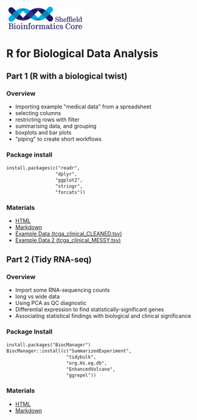 
![](logo-sm.png)

# R for Biological Data Analysis

## Part 1 (R with a biological twist)

### Overview

+ Importing example "medical data" from a spreadsheet
+ selecting columns
+ restricting rows with filter
+ summarising data, and grouping
+ boxplots and bar plots
+ "piping" to create short workflows

### Package install

```
install.packages(c("readr",
                  "dplyr",
                  "ggplot2",
                  "stringr",
                  "forcats"))
```

### Materials

+ [HTML](Part1.nb.html)
+ [Markdown](Part1.Rmd)
+ [Example Data (tcga_clinical_CLEANED.tsv)](tcga_clinical_CLEANED.tsv)
+ [Example Data 2 (tcga_clinical_MESSY.tsv)](tcga_clinical_MESSY.tsv)

## Part 2 (Tidy RNA-seq)

### Overview

+ Import some RNA-sequencing counts
+ long vs wide data
+ Using PCA as QC diagnostic
+ Differential expression to find statistically-significant genes
+ Associating statistical findings with biological and clinical significance

### Package Install

```
install.packages("BiocManager")
BiocManager::install(c("SummarizedExperiment",
                      "tidybulk",
                      "org.Hs.eg.db",
                      "EnhancedVolcano",
                      "ggrepel"))

```

### Materials

- [HTML](Part2.nb.html)
- [Markdown](Part2.Rmd)
 
  